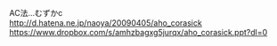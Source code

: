 AC法...むずかc  
http://d.hatena.ne.jp/naoya/20090405/aho_corasick  
https://www.dropbox.com/s/amhzbagxg5jurqx/aho_corasick.ppt?dl=0  
